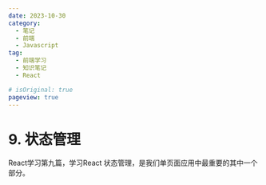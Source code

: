 ```yaml
---
date: 2023-10-30
category:
  - 笔记
  - 前端
  - Javascript
tag:
  - 前端学习
  - 知识笔记
  - React

# isOriginal: true
pageview: true
---
```


# **9. 状态管理**

React学习第九篇，学习React 状态管理，是我们单页面应用中最重要的其中一个部分。
<!-- more -->